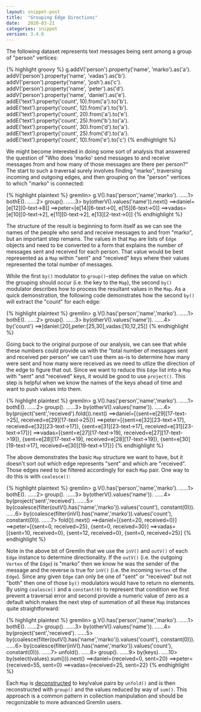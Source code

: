 ```yaml
---
layout: snippet-post
title:  "Grouping Edge Directions"
date:   2020-03-21
categories: snippet
version: 3.4.6
---
```


The following dataset represents text messages being sent among a group of "person" vertices:

{% highlight groovy %}
g.addV('person').property('name', 'marko').as('a').
  addV('person').property('name', 'vadas').as('b').
  addV('person').property('name', 'josh').as('c').
  addV('person').property('name', 'peter').as('d').
  addV('person').property('name', 'daniel').as('e').
  addE('text').property('count', 10).from('a').to('b').
  addE('text').property('count', 12).from('a').to('b').
  addE('text').property('count', 20).from('a').to('e').
  addE('text').property('count', 25).from('b').to('a').
  addE('text').property('count', 30).from('d').to('a').
  addE('text').property('count', 25).from('d').to('a').
  addE('text').property('count', 10).from('e').to('c')
{% endhighlight %}

We might become interested in doing some sort of analysis that answered the question of "Who does 'marko' send messages to and receive messages from and how many of those messages are there per person?" The start to such a traversal surely involves finding "marko", traversing incoming and outgoing edges, and then grouping on the "person" vertices to which "marko" is connected:

{% highlight plaintext %}
gremlin> g.V().has('person','name','marko').
......1>   bothE().
......2>   group().
......3>     by(otherV().values('name')).next()
==>daniel=[e[12][0-text->8]]
==>peter=[e[14][6-text->0], e[15][6-text->0]]
==>vadas=[e[10][0-text->2], e[11][0-text->2], e[13][2-text->0]]
{% endhighlight %}

The structure of the result is beginning to form itself as we can see the names of the people who send and receive messages to and from "marko", but an important step remains. The values in that `Map` are lists of `Edge` objects and need to be converted to a form that explains the number of messages sent and received for each person. That value would be best represented as a `Map` within "sent" and "received" keys where their values represented the total number of messages. 

While the first `by()` modulator to `group()`-step defines the value on which the grouping should occur (i.e. the key to the `Map`), the second `by()` modulator describes how to process the resultant values in the `Map`. As a quick demonstration, the following code demonstrates how the second `by()` will extract the "count" for each edge:

{% highlight plaintext %}
gremlin> g.V().has('person','name','marko').
......1>   bothE().
......2>   group().
......3>     by(otherV().values('name')).
......4>     by('count')
==>[daniel:[20],peter:[25,30],vadas:[10,12,25]]
{% endhighlight %}

Going back to the original purpose of our analysis, we can see that while these numbers could provide us with the "total number of messages sent and received per person" we can't use them as-is to determine how many were sent and how many were received as we need to utlize the direction of the edge to figure that out. Since we want to reduce this `Edge` list into a `Map` with "sent" and "received" keys, it would be good to use `project()`. This step is helpful when we know the names of the keys ahead of time and want to push values into them.

{% highlight plaintext %}
gremlin> g.V().has('person','name','marko').
......1>   bothE().
......2>   group().
......3>     by(otherV().values('name')).
......4>     by(project('sent','received').fold()).next()
==>daniel=[{sent=e[29][17-text->25], received=e[29][17-text->25]}]
==>peter=[{sent=e[32][23-text->17], received=e[32][23-text->17]}, {sent=e[31][23-text->17], received=e[31][23-text->17]}]
==>vadas=[{sent=e[27][17-text->19], received=e[27][17-text->19]}, {sent=e[28][17-text->19], received=e[28][17-text->19]}, {sent=e[30][19-text->17], received=e[30][19-text->17]}]
{% endhighlight %}

The above demonstrates the basic `Map` structure we want to have, but it doesn't sort out which edge represents "sent" and which are "received". Those edges need to be filtered accordingly for each `Map` pair. One way to do this is with `coalesce()`:

{% highlight plaintext %}
gremlin> g.V().has('person','name','marko').
......1>   bothE().
......2>   group().
......3>     by(otherV().values('name')).
......4>     by(project('sent','received').
......5>          by(coalesce(filter(outV().has('name','marko')).values('count'), constant(0))).
......6>          by(coalesce(filter(inV().has('name','marko')).values('count'), constant(0))).
......7>        fold()).next()
==>daniel=[{sent=20, received=0}]
==>peter=[{sent=0, received=25}, {sent=0, received=30}]
==>vadas=[{sent=10, received=0}, {sent=12, received=0}, {sent=0, received=25}]
{% endhighlight %}

Note in the above bit of Gremlin that we use the `inV()` and `outV()` of each `Edge` instance to determine directionality. If the `outV()` (i.e. the outgoing `Vertex` of the `Edge`) is "marko" then we know he was the sender of the message and the reverse is true for `inV()` (i.e. the incoming `Vertex` of the `Edge`). Since any given `Edge` can only be one of "sent" or "received" but not "both" then one of those `by()` modulators would have to return no elements. By using `coalesce()` and a `constant(0)` to represent that condition we first prevent a traversal error and second provide a numeric value of zero as a default which makes the next step of summation of all these `Map` instances quite straightforward:

{% highlight plaintext %}
gremlin> g.V().has('person','name','marko').
......1>   bothE().
......2>   group().
......3>     by(otherV().values('name')).
......4>     by(project('sent','received').
......5>          by(coalesce(filter(outV().has('name','marko')).values('count'), constant(0))).
......6>          by(coalesce(filter(inV().has('name','marko')).values('count'), constant(0))).
......7>        unfold().
......8>        group().
......9>          by(keys).
.....10>          by(select(values).sum())).next()
==>daniel={received=0, sent=20}
==>peter={received=55, sent=0}
==>vadas={received=25, sent=22}
{% endhighlight %}

Each `Map` is [deconstructed][recipes] to key/value pairs by `unfold()` and is then reconstructed with `group()` and the values reduced by way of `sum()`. This approach is a common pattern in collection manipulation and should be recgonizable to more advanced Gremlin users. 

[recipes]: https://tinkerpop.apache.org/docs/current/recipes/#collections


